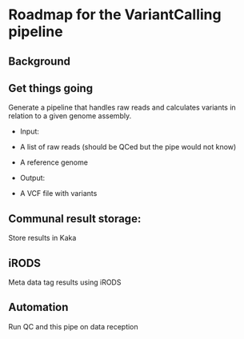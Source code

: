 # Roadmap for the VariantCalling pipeline

## Background

## Get things going

Generate a pipeline that handles raw reads and calculates variants in relation to a given genome assembly.

- Input: 
 - A list of raw reads (should be QCed but the pipe would not know)
 - A reference genome

- Output:
 -  A VCF file with variants


## Communal result storage:

Store results in Kaka

## iRODS

Meta data tag results using iRODS


## Automation

Run QC and this pipe on data reception




